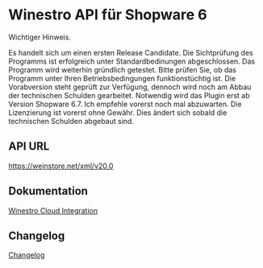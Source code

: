 # Winestro API für Shopware 6

Wichtiger Hinweis.

Es handelt sich um einen ersten Release Candidate.
Die Sichtprüfung des Programms ist erfolgreich unter Standardbedinungen abgeschlossen.
Das Programm wird weiterhin gründlich getestet.
Bitte prüfen Sie, ob das Programm unter Ihren Betriebsbedingungen funktionstüchtig ist.
Die Vorabversion steht geprüft zur Verfügung, dennoch wird noch am Abbau der technischen Schulden gearbeitet.
Notwendig wird das Plugin erst ab Version Shopware 6.7.
Ich empfehle vorerst noch mal abzuwarten.
Die Lizenzierung ist vorerst ohne Gewähr.
Dies ändert sich sobald die technischen Schulden abgebaut sind.

## API URL

https://weinstore.net/xml/v20.0

## Dokumentation

[Winestro Cloud Integration](https://sumedia-webdesign.atlassian.net/wiki/spaces/WINESTRO/pages/1081396/Winestro+Cloud+Integration)

## Changelog

[Changelog](https://www.sumedia-webdesign.de/sumedia-wbo/changelog.htm)
